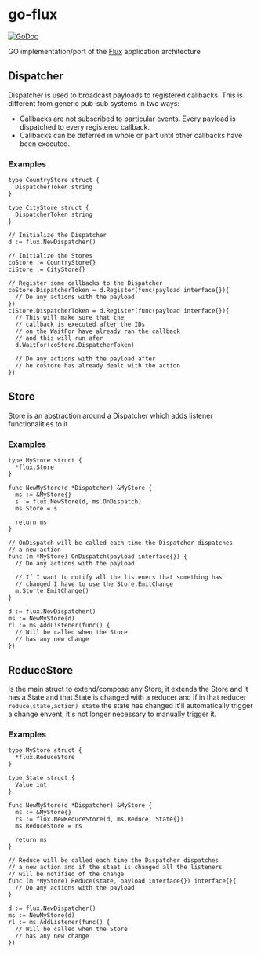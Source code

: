 # go-flux
[![GoDoc](https://godoc.org/github.com/xescugc/go-flux?status.svg)](https://godoc.org/github.com/xescugc/go-flux)

GO implementation/port of the [Flux](https://github.com/facebook/flux) application architecture

## Dispatcher

Dispatcher is used to broadcast payloads to registered callbacks. This is different from generic pub-sub systems in two ways:

* Callbacks are not subscribed to particular events. Every payload is dispatched to every registered callback.
* Callbacks can be deferred in whole or part until other callbacks have been executed.

### Examples

```golang
type CountryStore struct {
  DispatcherToken string
}

type CityStore struct {
  DispatcherToken string
}

// Initialize the Dispatcher
d := flux.NewDispatcher()

// Initialize the Stores
coStore := CountryStore{}
ciStore := CityStore{}

// Register some callbacks to the Dispatcher
coStore.DispatcherToken = d.Register(func(payload interface{}){
  // Do any actions with the payload
})
ciStore.DispatcherToken = d.Register(func(payload interface{}){
  // This will make sure that the
  // callback is executed after the IDs
  // on the WaitFor have already ran the callback 
  // and this will run afer
  d.WaitFor(coStore.DispatcherToken)

  // Do any actions with the payload after
  // he coStore has already dealt with the action
})
```

## Store

Store is an abstraction around a Dispatcher which adds listener functionalities to it

### Examples

```golang
type MyStore struct {
  *flux.Store
}

func NewMyStore(d *Dispatcher) &MyStore {
  ms := &MyStore{}
  s := flux.NewStore(d, ms.OnDispatch)
  ms.Store = s

  return ms
}

// OnDispatch will be called each time the Dispatcher dispatches
// a new action
func (m *MyStore) OnDispatch(payload interface{}) {
  // Do any actions with the payload

  // If I want to notify all the listeners that something has
  // changed I have to use the Store.EmitChange
  m.Storte.EmitChange()
}

d := flux.NewDispatcher()
ms := NewMyStore(d)
rl := ms.AddListener(func() {
  // Will be called when the Store
  // has any new change
})

```

## ReduceStore

Is the main struct to extend/compose any Store, it extends the Store and it has a State
and that State is changed with a reducer and if in that reducer `reduce(state,action) state`
the state has changed it'll automatically trigger a change envent, it's not longer necessary
to manually trigger it.

### Examples

```golang
type MyStore struct {
  *flux.ReduceStore
}

type State struct {
  Value int
}

func NewMyStore(d *Dispatcher) &MyStore {
  ms := &MyStore{}
  rs := flux.NewReduceStore(d, ms.Reduce, State{})
  ms.ReduceStore = rs

  return ms
}

// Reduce will be called each time the Dispatcher dispatches
// a new action and if the staet is changed all the listeners
// will be notified of the change
func (m *MyStore) Reduce(state, payload interface{}) interface{}{
  // Do any actions with the payload
}

d := flux.NewDispatcher()
ms := NewMyStore(d)
rl := ms.AddListener(func() {
  // Will be called when the Store
  // has any new change
})
```
